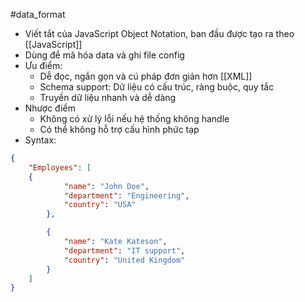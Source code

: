 #data_format 
- Viết tắt của JavaScript Object Notation, ban đầu được tạo ra theo [[JavaScript]]
- Dùng để mã hóa data và ghi file config
- Ưu điểm: 
	- Dễ đọc, ngắn gọn và cú pháp đơn giản hơn [[XML]]
	- Schema support: Dữ liệu có cấu trúc, ràng buộc, quy tắc
	- Truyền dữ liệu nhanh và dễ dàng
- Nhược điểm
	- Không có xử lý lỗi nếu hệ thống không handle
	- Có thể không hỗ trợ cấu hình phức tạp
- Syntax: 
```json
{
    "Employees": [
    {
            "name": "John Doe",
            "department": "Engineering",
            "country": "USA"
        },

        {
            "name": "Kate Kateson",
            "department": "IT support",
            "country": "United Kingdom"
        }
    ]
}
```